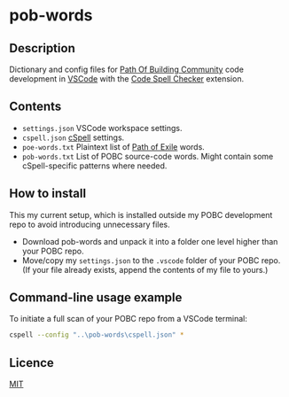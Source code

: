 # pob-words

## Description
Dictionary and config files for [Path Of Building Community](https://github.com/PathOfBuildingCommunity/PathOfBuilding) code development in [VSCode](https://code.visualstudio.com/) with the [Code Spell Checker](https://marketplace.visualstudio.com/items?itemName=streetsidesoftware.code-spell-checker) extension.

## Contents
* `settings.json` VSCode workspace settings.
* `cspell.json` [cSpell](https://cspell.org/) settings.
* `poe-words.txt` Plaintext list of [Path of Exile](https://www.pathofexile.com/) words.
* `pob-words.txt` List of POBC source-code words.  Might contain some cSpell-specific patterns where needed.

## How to install
This my current setup, which is installed outside my POBC development repo to avoid introducing unnecessary files.
* Download pob-words and unpack it into a folder one level higher than your POBC repo.
* Move/copy my `settings.json` to the `.vscode` folder of your POBC repo.  (If your file already exists, append the contents of my file to yours.)

## Command-line usage example
To initiate a full scan of your POBC repo from a VSCode terminal:
```bash
cspell --config "..\pob-words\cspell.json" *
```


## Licence

[MIT](https://opensource.org/licenses/MIT)